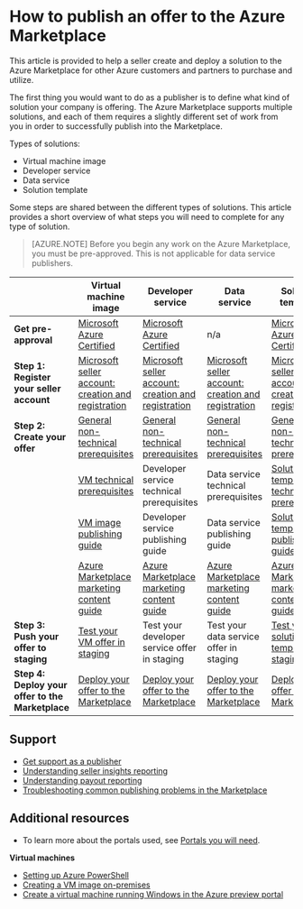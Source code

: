 <properties
   pageTitle="Overview of how to create and deploy an offer to the Marketplace | Microsoft Azure"
   description="Understand the steps required to become an approved Microsoft seller and create and deploy a virtual machine image, template, data service, or developer service in the Azure Marketplace"
   services="marketplace-publishing"
   documentationCenter=""
   authors="HannibalSII"
   manager=""
   editor=""/>

<tags
   ms.service="marketplace"
   ms.devlang="na"
   ms.topic="article"
   ms.tgt_pltfrm="na"
   ms.workload="na"
   ms.date="10/09/2015"
   ms.author="hascipio" />

# How to publish an offer to the Azure Marketplace
This article is provided to help a seller create and deploy a solution to the Azure Marketplace for other Azure customers and partners to purchase and utilize.

The first thing you would want to do as a publisher is to define what kind of solution your company is offering. The Azure Marketplace supports multiple solutions, and each of them requires a slightly different set of work from you in order to successfully publish into the Marketplace.

Types of solutions:

- Virtual machine image
- Developer service
- Data service
- Solution template

Some steps are shared between the different types of solutions. This article provides a short overview of what steps you will need to complete for any type of solution.

> [AZURE.NOTE] Before you begin any work on the Azure Marketplace, you must be pre-approved. This is not applicable for data service publishers.

||Virtual machine image |Developer service | Data service | Solution template |
|----|----|----|----|----|
| **Get pre-approval** | [Microsoft Azure Certified][link-certification] | [Microsoft Azure Certified][link-certification] | n/a | [Microsoft Azure Certified][link-certification] |
| **Step 1: Register your seller account** | [Microsoft seller account: creation and registration][link-accts] | [Microsoft seller account: creation and registration][link-accts] | [Microsoft seller account: creation and registration][link-accts] | [Microsoft seller account: creation and registration][link-accts] |
|**Step 2: Create your offer**| [General non-technical prerequisites](marketplace-publishing-pre-requisites.md)| [General non-technical prerequisites](marketplace-publishing-pre-requisites.md)| [General non-technical prerequisites](marketplace-publishing-pre-requisites.md)| [General non-technical prerequisites](marketplace-publishing-pre-requisites.md)|
|| [VM technical prerequisites][link-single-vm-prereq] | Developer service technical prerequisites | Data service technical prerequisites | [Solution template technical prerequisites](marketplace-publishing-solution-template-creation-prerequisites.md) |
||[VM image publishing guide][link-single-vm] | Developer service publishing guide | Data service publishing guide | [Solution template publishing guide](marketplace-publishing-solution-template-creation.md) |
|| [Azure Marketplace marketing content guide][link-pushstaging] | [Azure Marketplace marketing content guide][link-pushstaging] | [Azure Marketplace marketing content guide][link-pushstaging] | [Azure Marketplace marketing content guide][link-pushstaging] |
| **Step 3: Push your offer to staging** | [Test your VM offer in staging](marketplace-publishing-vm-image-test-in-staging.md) | Test your developer service offer in staging | Test your data service offer in staging | [Test your solution template in staging](marketplace-publishing-solution-template-test-in-staging.md) |
| **Step 4: Deploy your offer to the Marketplace** | [Deploy your offer to the Marketplace][link-pushprod] | [Deploy your offer to the Marketplace][link-pushprod] | [Deploy your offer to the Marketplace][link-pushprod] | [Deploy your offer to the Marketplace][link-pushprod] |

## Support
- [Get support as a publisher][suppt-general]
- [Understanding seller insights reporting][suppt-rpt-insights]
- [Understanding payout reporting][suppt-rpt-payouts]
- [Troubleshooting common publishing problems in the Marketplace][suppt-common]

## Additional resources
- To learn more about the portals used, see [Portals you will need](marketplace-publishing-portals.md).

**Virtual machines**

- [Setting up Azure PowerShell](marketplace-publishing-powershell-setup.md)
- [Creating a VM image on-premises](marketplace-publishing-vm-image-creation-on-premise.md)
- [Create a virtual machine running Windows in the Azure preview portal](../virtual-machines-windows-tutorial/)

[suppt-general]:marketplace-publishing-get-publisher-support.md
[suppt-rpt-insights]:marketplace-publishing-report-seller-insights.md
[suppt-rpt-payouts]:marketplace-publishing-report-payout.md
[suppt-common]:marketplace-publishing-support-common-issues.md
[link-certification]:marketplace-publishing-azure-certification.md
[link-accts]:marketplace-publishing-accounts-creation-registration.md
[link-single-vm]:marketplace-publishing-vm-image-creation.md
[link-single-vm-prereq]:marketplace-publishing-vm-image-creation-prerequisites.md
[link-multi-vm]:marketplace-publishing-solution-template-creation.md
[link-multi-vm-prereq]:marketplace-publishing-solution-template-creation-prerequisites.md
[link-datasvc]:marketplace-publishing-data-service-creation.md
[link-datasvc-prereq]:marketplace-publishing-data-service-creation-prerequisites.md
[link-devsvc]:marketplace-publishing-dev-service-creation.md
[link-devsvc-prereq]:marketplace-publishing-dev-service-creation-prerequisites.md
[link-pushstaging]:marketplace-publishing-push-to-staging.md
[link-pushprod]:marketplace-publishing-push-to-production.md
